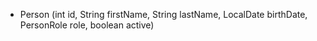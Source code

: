 * Person (int id, String firstName, String lastName, LocalDate birthDate, PersonRole role, boolean active)
